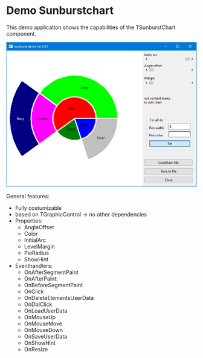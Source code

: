 # Demo Sunburstchart

This demo application shows the capabilities of the TSunburstChart component.

![](preview.png)

General features:
 - Fully costumizable
 - based on TGraphicControl -> no other dependencies 
 - Properties: <br>
   * AngleOffset <br>
   * Color <br>
   * InitialArc <br>
   * LevelMargin <br>
   * PieRadius <br>
   * ShowHint
 - Eventhandlers: <br>
   * OnAfterSegmentPaint <br>
   * OnAfterPaint: <br>
   * OnBeforeSegmentPaint <br>
   * OnClick <br>
   * OnDeleteElementsUserData <br>
   * OnDblClick <br>
   * OnLoadUserData <br>
   * OnMouseUp <br>
   * OnMouseMove <br>
   * OnMouseDown <br>
   * OnSaveUserData <br>
   * OnShowHint <br>
   * OnResize
